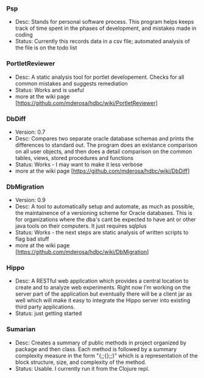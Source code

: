 ### Psp
* Desc: Stands for personal software process. This program helps keeps track of time spent in the phases of development, and mistakes made in coding
* Status: Currently this records data in a csv file; automated analysis of the file is on the todo list 

### PortletReviewer
* Desc: A static analysis tool for portlet developement. Checks for all common mistakes and suggests remediation
* Status: Works and is useful
* more at the wiki page [https://github.com/mderosa/hdbc/wiki/PortletReviewer]

### DbDiff
* Version: 0.7
* Desc: Compares two separate oracle database schemas and prints the differences to standard out. The program does an existance comparison on all user objects, and then does a detail comparison on the common tables, views, stored procedures and functions
* Status: Works - I may want to make it less verbose
* more at the wiki page [https://github.com/mderosa/hdbc/wiki/DbDiff]

### DbMigration
* Version: 0.9
* Desc: A tool to automatically setup and automate, as much as possible, the maintainence of a versioning scheme for Oracle databases. This is for organizations where the dba's cant be expected to have ant or other java tools on their computers. It just requires sqlplus
* Status: Works - the next steps are static analysis of written scripts to flag bad stuff 
* more at the wiki page [https://github.com/mderosa/hdbc/wiki/DbMigration]

### Hippo
* Desc: A RESTful web application which provides a central location to create and to analyze web experiments. Right now I'm working on the server part of the application but eventually there will be a client jar as well which will make it easy to integrate the Hippo server into existing third party applications.
* Status: just getting started 

### Sumarian
* Desc: Creates a summary of public methods in project organized by package and then class. Each method is followed by a summary complexity measure in the form "{;;{};;}" which is a representation of the block structure, size, and complexity of the method.
* Status: Usable. I currently run it from the Clojure repl. 
